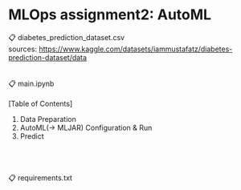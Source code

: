 # MLOps assignment2: AutoML
:clipboard: diabetes_prediction_dataset.csv <br>
sources: https://www.kaggle.com/datasets/iammustafatz/diabetes-prediction-dataset/data
<br><br><br>
:clipboard: main.ipynb <br><br>
[Table of Contents]
1. Data Preparation <br>
2. AutoML(-> MLJAR) Configuration & Run <br>
3. Predict <br>
<br><br><br>

:clipboard: requirements.txt <br>
